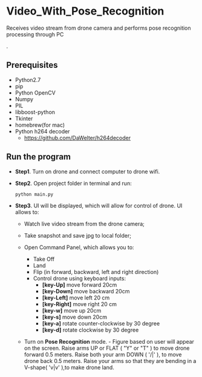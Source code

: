 # Video_With_Pose_Recognition

 Receives video stream from drone camera and performs pose recognition processing through PC
 
 .
## Prerequisites

- Python2.7
- pip
- Python OpenCV
- Numpy 
- PIL
- libboost-python
- Tkinter
- homebrew(for mac)
- Python h264 decoder
    - <https://github.com/DaWelter/h264decoder>
    
    
## Run the program
- **Step1**. Turn on drone and connect computer to drone wifi.


- **Step2**. Open project folder in terminal and run:
    
    ```
    python main.py
    ```

- **Step3**. UI will be displayed, which will allow for control of drone. UI allows to:

    - Watch live video stream from the drone camera;
    - Take snapshot and save jpg to local folder;
    - Open Command Panel, which allows you to:
        - Take Off
        - Land
        - Flip (in forward, backward, left and right direction)
        - Control drone using keyboard inputs:
            - **[key-Up]** move forward 20cm
            - **[key-Down]** move backward 20cm
            - **[key-Left]** move left 20 cm
            - **[key-Right]** move right 20 cm
            - **[key-w]** move up 20cm
            - **[key-s]** move down 20cm
            - **[key-a]** rotate counter-clockwise by 30 degree
            - **[key-d]** rotate clockwise by 30 degree
        
    - Turn on **Pose Recognition** mode. 
          - Figure based on user will appear on the screen. Raise arms UP or FLAT ( "Y" or "T" ) to move drone forward 0.5 meters. Raise both your arm DOWN ( '/|\' ), to move drone back 0.5 meters. Raise your arms so that they are bending in a V-shape( 'v|v' ),to make drone land.
